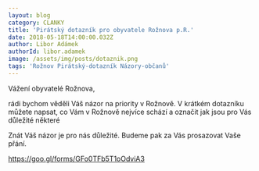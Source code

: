 ```yaml
---
layout: blog
category: CLANKY
title: 'Pirátský dotazník pro obyvatele Rožnova p.R.'
date: 2018-05-18T14:00:00.032Z
author: Libor Adámek
authorId: libor.adamek
image: /assets/img/posts/dotaznik.png
tags: 'Rožnov Pirátský-dotazník Názory-občanů'
---
```

Vážení obyvatelé Rožnova,

rádi bychom věděli Váš názor na priority v Rožnově. V krátkém dotazníku můžete napsat, co Vám v Rožnově nejvíce schází a označit jak jsou pro Vás důležité některé 

Znát Váš názor je pro nás důležité. Budeme pak za Vás prosazovat Vaše přání.

https://goo.gl/forms/GFo0TFb5T1oOdviA3
